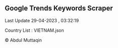 

## Google Trends Keywords Scraper 
 
Last Update 29-04-2023 , 03:32:19

Country List :
VIETNAM.json



© Abdul Muttaqin 
